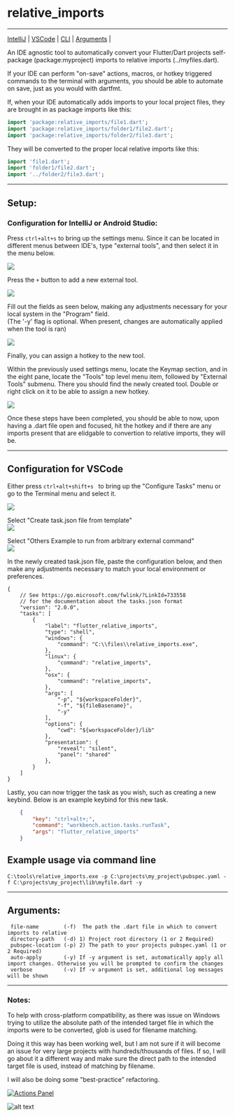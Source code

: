 # relative_imports
---
[ IntelliJ](#setup) | [VSCode](#configuration-for-vscode) | [CLI](#example-usage-via-command-line) | [Arguments](#arguments) | 


An IDE agnostic tool to automatically convert your Flutter/Dart projects self-package (package:myproject) imports to relative imports (../myfiles.dart).   

If your IDE can perform "on-save" actions, macros, or hotkey triggered commands to the terminal with arguments, you should be able to automate on save, just as you would with dartfmt.  


If, when your IDE automatically adds imports to your local project files, they are brought in as package imports like this:
```dart
import 'package:relative_imports/file1.dart';
import 'package:relative_imports/folder1/file2.dart';
import 'package:relative_imports/folder2/file3.dart';
```
They will be converted to the proper local relative imports like this:
```dart
import 'file1.dart';
import 'folder1/file2.dart';
import '../folder2/file3.dart';
```

---

## Setup:  
### **<a name="setup-intellij">Configuration for IntelliJ or Android Studio:</a>**
Press ```ctrl+alt+s``` to bring up the settings menu.
Since it can be located in different menus between IDE's, type "external tools", and then select it in the menu below.

![](https://i.imgur.com/0HY4fTO.png)

Press the ```+``` button to add a new external tool.

![](https://i.imgur.com/0cZsk5w.png)


Fill out the fields as seen below, making any adjustments necessary for your local system in the "Program" field.  
(The '-y' flag is optional. When present, changes are automatically applied when the tool is ran)

![](https://i.imgur.com/gWsWoYI.png)

Finally, you can assign a hotkey to the new tool.  

Within the previously used settings menu, locate the Keymap section, and in the eight pane, locate the "Tools" top level menu item, followed by "External Tools" submenu. There you should find the newly created tool. Double or right click on it to be able to assign a new hotkey. 

![](https://i.imgur.com/jFqFvI0.png)

Once these steps have been completed, you should be able to now, upon having a .dart file open and focused, hit the hotkey and if there are any imports present that are elidgable to convertion to relative imports, they will be.

---

## **Configuration for VSCode**

Either press ```ctrl+alt+shift+s ``` to bring up the "Configure Tasks" menu
or go to the Terminal menu and select it.

![](https://i.imgur.com/nV5kYUB.png)

Select "Create task.json file from template"  
![](https://i.imgur.com/1xoytR1.png)

Select "Others Example to run from arbitrary external command"  
![](https://i.imgur.com/J6VwEmT.png)

In the newly created task.json file, paste the configuration below, and then make any adjustments necessary to match your local environment or preferences.

```json5
{
    // See https://go.microsoft.com/fwlink/?LinkId=733558
    // for the documentation about the tasks.json format
    "version": "2.0.0",
    "tasks": [
        {
            "label": "flutter_relative_imports",
            "type": "shell",
            "windows": {
                "command": "C:\\files\\relative_imports.exe",
            },
            "linux": {
                "command": "relative_imports",
            },
            "osx": {
                "command": "relative_imports",
            },
            "args": [
                "-p", "${workspaceFolder}",
                "-f", "${fileBasename}",
                "-y"
            ],
            "options": {
                "cwd": "${workspaceFolder}/lib"
            },
            "presentation": {
                "reveal": "silent",
                "panel": "shared"
            },
        }
    ]
}
```

Lastly, you can now trigger the task as you wish, such as creating a new keybind. Below is an example keybind for this new task.

```json
    {
        "key": "ctrl+alt+;",
        "command": "workbench.action.tasks.runTask",
        "args": "flutter_relative_imports"
    }
```

## Example usage via command line
```
C:\tools\relative_imports.exe -p C:\projects\my_project\pubspec.yaml -f C:\projects\my_project\lib\myfile.dart -y
```

---
## Arguments:  
```
 file-name        (-f)  The path the .dart file in which to convert imports to relative
 directory-path   (-d) 1) Project root directory (1 or 2 Required)
 pubspec-location (-p) 2) The path to your projects pubspec.yaml (1 or 2 Required)
 auto-apply       (-y) If -y argument is set, automatically apply all import changes. Otherwise you will be prompted to confirm the changes        
 verbose          (-v) If -v argument is set, additional log messages will be shown
```

---
### Notes:  
To help with cross-platform compatibility, as there was issue on Windows trying to utilize the absolute path of the 
intended target file in which the imports were to be converted, glob is used for filename matching.

Doing it this way has been working well, but I am not sure if it will become an issue for very large projects 
with hundreds/thousands of files. If so, I will go about it a different way and make sure the direct path to the 
intended target file is used, instead of matching by filename.

I will also be doing some "best-practice" refactoring.

[![Actions Panel](https://img.shields.io/badge/actionspanel-enabled-brightgreen)](https://www.actionspanel.app/app/instance-id/relative_imports)

![alt text](https://i.imgur.com/cg5ow2M.png "instance.id")
